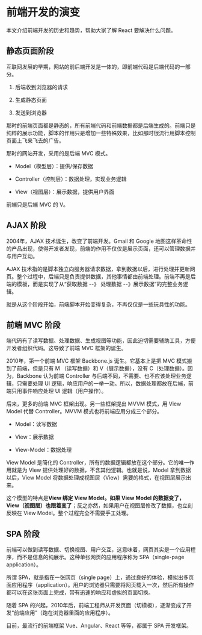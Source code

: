 # 前端开发的演变

本文介绍前端开发的历史和趋势，帮助大家了解 React 要解决什么问题。

## 静态页面阶段

互联网发展的早期，网站的前后端开发是一体的，即前端代码是后端代码的一部分。

1. 后端收到浏览器的请求

1. 生成静态页面

1. 发送到浏览器

那时的前端页面都是静态的，所有前端代码和前端数据都是后端生成的。前端只是纯粹的展示功能，脚本的作用只是增加一些特殊效果，比如那时很流行用脚本控制页面上飞来飞去的广告。

那时的网站开发，采用的是后端 MVC 模式。

- Model（模型层）：提供/保存数据

- Controller（控制层）：数据处理，实现业务逻辑

- View（视图层）：展示数据，提供用户界面

前端只是后端 MVC 的 V。



## AJAX 阶段

2004年，AJAX 技术诞生，改变了前端开发。Gmail 和 Google 地图这样革命性的产品出现，使得开发者发现，前端的作用不仅仅是展示页面，还可以管理数据并与用户互动。

AJAX 技术指的是脚本独立向服务器请求数据，拿到数据以后，进行处理并更新网页。整个过程中，后端只是负责提供数据，其他事情都由前端处理。前端不再是后端的模板，而是实现了从“获取数据 --》 处理数据 --》展示数据”的完整业务逻辑。

就是从这个阶段开始，前端脚本开始变得复杂，不再仅仅是一些玩具性的功能。



## 前端 MVC 阶段

端代码有了读写数据、处理数据、生成视图等功能，因此迫切需要辅助工具，方便开发者组织代码。这导致了前端 MVC 框架的诞生。

2010年，第一个前端 MVC 框架 Backbone.js 诞生。它基本上是把 MVC 模式搬到了前端，但是只有 M （读写数据）和 V（展示数据），没有 C（处理数据）。因为，Backbone 认为前端 Controller 与后端不同，不需要、也不应该处理业务逻辑，只需要处理 UI 逻辑，响应用户的一举一动。所以，数据处理都放在后端，前端只用事件响应处理 UI 逻辑（用户操作）。

后来，更多的前端 MVC 框架出现。另一些框架提出 MVVM 模式，用 View Model 代替 Controller。MVVM 模式也将前端应用分成三个部分。

- Model：读写数据

- View：展示数据

- View-Model：数据处理

View Model 是简化的 Controller，所有的数据逻辑都放在这个部分。它的唯一作用就是为 View 提供处理好的数据，不含其他逻辑。也就是说，Model 拿到数据以后，View Model 将数据处理成视图层（View）需要的格式，在视图层展示出来。

这个模型的特点是**View 绑定 View Model。如果 View Model 的数据变了，View（视图层）也跟着变了**；反之亦然，如果用户在视图层修改了数据，也立刻反映在 View Model。整个过程完全不需要手工处理。





## SPA 阶段

前端可以做到读写数据、切换视图、用户交互，这意味着，网页其实是一个应用程序，而不是信息的纯展示。这种单张网页的应用程序称为 SPA（single-page application）。

所谓 SPA，就是指在一张网页（single page）上，通过良好的体验，模拟出多页面应用程序（application）。用户的浏览器只需要将网页载入一次，然后所有操作都可以在这张页面上完成，带有迅速的响应和虚拟的页面切换。

随着 SPA 的兴起，2010年后，前端工程师从开发页面（切模板），逐渐变成了开发“前端应用”（跑在浏览器里面的应用程序）。

目前，最流行的前端框架 Vue、Angular、React 等等，都属于 SPA 开发框架。